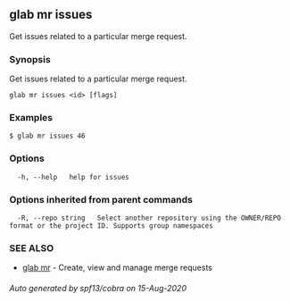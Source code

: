 ## glab mr issues

Get issues related to a particular merge request.

### Synopsis

Get issues related to a particular merge request.

```
glab mr issues <id> [flags]
```

### Examples

```
$ glab mr issues 46
```

### Options

```
  -h, --help   help for issues
```

### Options inherited from parent commands

```
  -R, --repo string   Select another repository using the OWNER/REPO format or the project ID. Supports group namespaces
```

### SEE ALSO

* [glab mr](glab_mr.md)	 - Create, view and manage merge requests

###### Auto generated by spf13/cobra on 15-Aug-2020
